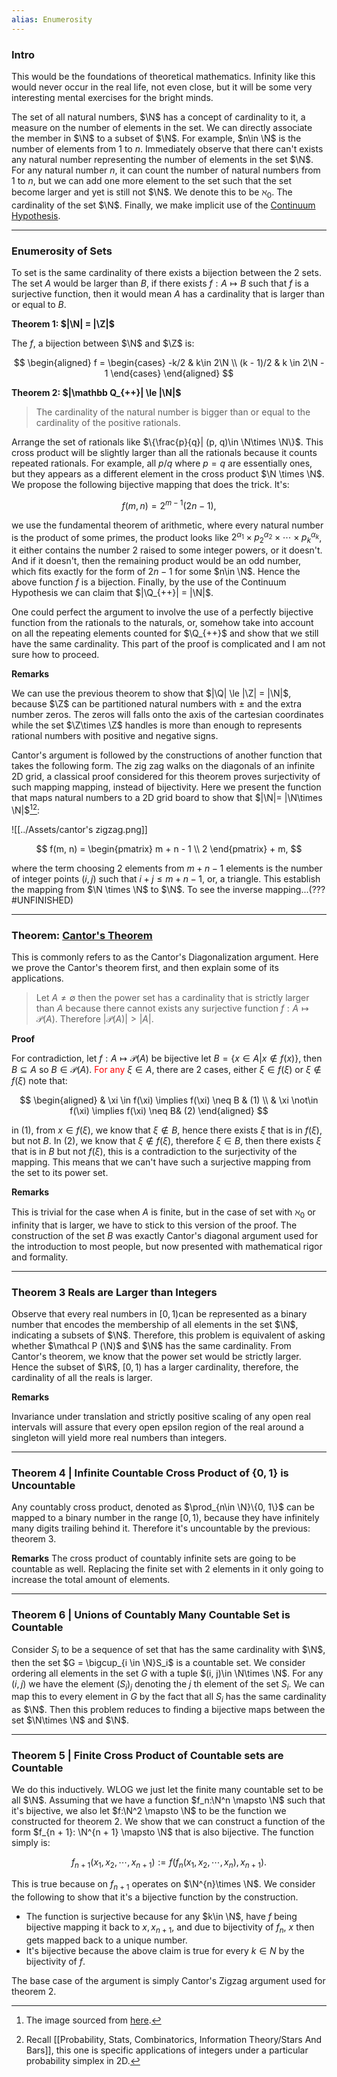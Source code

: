 ```yaml
---
alias: Enumerosity
---
```

### **Intro**

This would be the foundations of theoretical mathematics. Infinity like this would never occur in the real life, not even close, but it will be some very interesting mental exercises for the bright minds. 

The set of all natural numbers, $\N$ has a concept of cardinality to it, a measure on the number of elements in the set. We can directly associate the member in $\N$ to a subset of $\N$. For example, $n\in \N$ is the number of elements from $1$ to $n$.  Immediately observe that there can't exists any natural number representing the number of elements in the set $\N$. For any natural number $n$, it can count the number of natural numbers from $1$ to $n$, but we can add one more element to the set such that the set become larger and yet is still not $\N$. We denote this to be $\aleph_0$. The cardinality of the set $\N$. Finally, we make implicit use of the [Continuum Hypothesis](https://en.wikipedia.org/wiki/Continuum_hypothesis). 

---
### **Enumerosity of Sets**

To set is the same cardinality of there exists a bijection between the 2 sets. The set $A$ would be larger than $B$, if there exists $f: A\mapsto B$ such that $f$ is a surjective function, then it would mean $A$ has a cardinality that is larger than or equal to $B$. 

**Theorem 1: $|\N| = |\Z|$**

The $f$, a bijection between $\N$ and $\Z$ is: 

$$
\begin{aligned}
    f = 
    \begin{cases}
        -k/2 & k\in 2\N
        \\
        (k - 1)/2 & k \in 2\N - 1
    \end{cases}
\end{aligned}
$$

**Theorem 2: $|\mathbb Q_{++}| \le |\N|$**

> The cardinality of the natural number is bigger than or equal to the cardinality of the positive rationals. 

Arrange the set of rationals like $\{\frac{p}{q}| (p, q)\in \N\times \N\}$. This cross product will be slightly larger than all the rationals because it counts repeated rationals. For example, all $p/q$ where $p=q$ are essentially ones, but they appears as a different element in the cross product $\N \times \N$. We propose the following bijective mapping that does the trick. It's: 

$$
f(m, n) = 2^{m - 1}(2n - 1), 
$$

we use the fundamental theorem of arithmetic, where every natural number is the product of some primes, the product looks like $2^{\alpha_1}\times p_2^{\alpha_2}\times\cdots\times p_k^{\alpha_k}$, it either contains the number $2$ raised to some integer powers, or it doesn't. And if it doesn't, then the remaining product would be an odd number, which fits exactly for the form of $2n - 1$ for some $n\in \N$. Hence the above function $f$ is a bijection. Finally, by the use of the Continuum Hypothesis we can claim that $|\Q_{++}| = |\N|$. 

One could perfect the argument to involve the use of a perfectly bijective function from the rationals to the naturals, or, somehow take into account on all the repeating elements counted for $\Q_{++}$ and show that we still have the same cardinality. This part of the proof is complicated and I am not sure how to proceed. 



**Remarks**

We can use the previous theorem to show that $|\Q| \le |\Z| = |\N|$, because $\Z$ can be partitioned natural numbers with $\pm$ and the extra number zeros. The zeros will falls onto the axis of the cartesian coordinates while the set $\Z\times \Z$ handles is more than enough to represents rational numbers with positive and negative signs. 

Cantor's argument is followed by the constructions of another function that takes the following form. The zig zag walks on the diagonals of an infinite 2D grid, a classical proof considered for this theorem proves surjectivity of such mapping mapping, instead of bijectivity. Here we present the function that maps natural numbers to a 2D grid board to show that $|\N|= |\N\times \N|$[^1][^2]: 

![[../Assets/cantor's zigzag.png]]

$$
f(m, n) = \begin{pmatrix}
    m + n - 1
    \\
    2
\end{pmatrix} + m, 
$$

where the term choosing 2 elements from $m + n - 1$ elements is the number of integer points $(i, j)$ such that $i + j \le m + n - 1$, or, a triangle. This establish the mapping from $\N \times \N$ to $\N$. To see the inverse mapping...(??? #UNFINISHED) 

---
### **Theorem: [Cantor's Theorem](https://en.wikipedia.org/wiki/Cantor%27s_theorem)**

This is commonly refers to as the Cantor's Diagonalization argument. Here we prove the Cantor's theorem first, and then explain some of its applications. 

> Let $A\neq \emptyset$  then the power set has a cardinality that is strictly larger than $A$ because there cannot exists any surjective function $f: A \mapsto \mathcal P(A)$. Therefore $|\mathcal P(A)| > |A|$. 

**Proof**

For contradiction, let $f: A \mapsto \mathcal P(A)$ be bijective let $B= \{x\in A| x\not\in f(x)\}$, then $B\subseteq A$ so $B \in \mathcal P(A)$. <span style="color:red">For any</span> $\xi\in A$, there are 2 cases, either $\xi\in f(\xi)$ or $\xi\not\in f(\xi)$ note that: 

$$
\begin{aligned}
    & \xi \in f(\xi) \implies f(\xi) \neq B & (1)
    \\
    & \xi \not\in f(\xi) \implies f(\xi) \neq B& (2)
\end{aligned}
$$

in (1), from $x\in f(\xi)$, we know that $\xi\not\in B$, hence there exists $\xi$ that is in $f(\xi)$, but not $B$. In (2), we know that $\xi\not\in f(\xi)$, therefore $\xi \in B$, then there exists $\xi$ that is in $B$ but not $f(\xi)$, this is a contradiction to the surjectivity of the mapping. This means that we can't have such a surjective mapping from the set to its power set. 

**Remarks**

This is trivial for the case when $A$ is finite, but in the case of set with $\aleph_0$ or infinity that is larger, we have to stick to this version of the proof. The construction of the set $B$ was exactly Cantor's diagonal argument used for the introduction to most people, but now presented with mathematical rigor and formality. 


---
### **Theorem 3 Reals are Larger than Integers**

Observe that every real numbers in $[0, 1)$can be represented as a binary number that encodes the membership of all elements in the set $\N$, indicating a subsets of $\N$. Therefore, this problem is equivalent of asking whether $\mathcal P (\N)$ and $\N$ has the same cardinality. From Cantor's theorem, we know that the power set would be strictly larger. Hence the subset of $\R$, $[0, 1)$ has a larger cardinality, therefore, the cardinality of all the reals is larger. 

**Remarks**

Invariance under translation and strictly positive scaling of any open real intervals will assure that every open epsilon region of the real around a singleton will yield more real numbers than integers. 

---
### **Theorem 4 | Infinite Countable Cross Product of $\{0, 1\}$ is Uncountable**

Any countably cross product, denoted as $\prod_{n\in \N}\{0, 1\}$ can be mapped to a binary number in the range $[0, 1)$, because they have infinitely many digits trailing behind it. Therefore it's uncountable by the previous: theorem 3. 

**Remarks**
The cross product of countably infinite sets are going to be countable as well. Replacing the finite set with 2 elements in it only going to increase the total amount of elements. 

---
### **Theorem 6 | Unions of Countably Many Countable Set is Countable**

Consider $S_i$ to be a sequence of set that has the same cardinality with $\N$, then the set $G = \bigcup_{i \in \N}S_i$ is a countable set. We consider ordering all elements in the set $G$ with a tuple $(i, j)\in \N\times \N$. For any $(i, j)$ we have the element $(S_i)_j$ denoting the $j$ th element of the set $S_i$. We can map this to every element in $G$ by the fact that all $S_i$ has the same cardinality as $\N$. Then this problem reduces to finding a bijective maps between the set $\N\times \N$ and $\N$. 


---
### **Theorem 5 | Finite Cross Product of Countable sets are Countable**

We do this inductively. WLOG we just let the finite many countable set to be all $\N$. Assuming that we have a function $f_n:\N^n \mapsto \N$ such that it's bijective, we also let $f:\N^2 \mapsto \N$ to be the function we constructed for theorem 2. We show that we can construct a function of the form $f_{n + 1}: \N^{n + 1} \mapsto \N$ that is also bijective. The function simply is: 

$$
f_{n +1}(x_1, x_2, \cdots, x_{n + 1}) := f(f_n(x_1, x_2, \cdots, x_n), x_{n + 1}).
$$

This is true because on $f_{n + 1}$ operates on $\N^{n}\times \N$. We consider the following to show that it's a bijective function by the construction. 

 
* The function is surjective because for any $k\in \N$, have $f$ being bijective mapping it back to $x, x_{n + 1}$, and due to bijectivity of $f_n$, $x$ then gets mapped back to a unique number. 
* It's bijective because the above claim is true for every $k\in N$ by the bijectivity of $f$. 

The base case of the argument is simply Cantor's Zigzag argument used for theorem 2. 



[^1]: The image sourced from [here](https://nivotko.wordpress.com/2012/12/28/on-bijection-of-nxn-to-n/). 
[^2]: Recall [[Probability, Stats, Combinatorics, Information Theory/Stars And Bars]], this one is specific applications of integers under a particular probability simplex in 2D. 